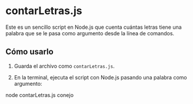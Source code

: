 # contarLetras.js

Este es un sencillo script en Node.js que cuenta cuántas letras tiene una palabra que se le pasa como argumento desde la línea de comandos.

## Cómo usarlo

1. Guarda el archivo como `contarLetras.js`.

2. En la terminal, ejecuta el script con Node.js pasando una palabra como argumento:

node contarLetras.js conejo
